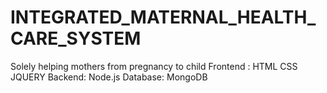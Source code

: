 # INTEGRATED_MATERNAL_HEALTH_CARE_SYSTEM
Solely helping mothers from pregnancy to child 
Frontend :
HTML
CSS
JQUERY
Backend:
Node.js
Database:
MongoDB
